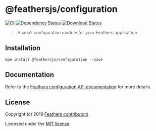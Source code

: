 # @feathersjs/configuration

[![CI](https://github.com/feathersjs/feathers/workflows/CI/badge.svg)](https://github.com/feathersjs/feathers/actions?query=workflow%3ACI)
[![Dependency Status](https://img.shields.io/david/feathersjs/feathers.svg?style=flat-square&path=packages/configuration)](https://david-dm.org/feathersjs/feathers?path=packages/configuration)
[![Download Status](https://img.shields.io/npm/dm/@feathersjs/configuration.svg?style=flat-square)](https://www.npmjs.com/package/@feathersjs/configuration)

> A small configuration module for your Feathers application.

## Installation

```
npm install @feathersjs/configuration --save
```

## Documentation

Refer to the [Feathers configuration API documentation](https://docs.feathersjs.com/api/configuration.html) for more details.

## License

Copyright (c) 2019 [Feathers contributors](https://github.com/feathersjs/client/graphs/contributors)

Licensed under the [MIT license](LICENSE).
